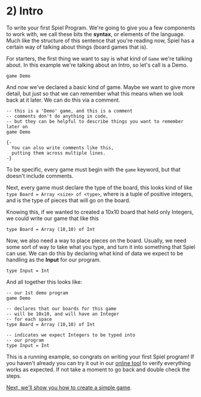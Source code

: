 # 2) Intro

To write your first Spiel Program. We're going to give you a few components to work with, we call these bits the **syntax**, or elements of the language. Much like the structure of this sentence that you're reading now, Spiel has a certain way of talking about things (board games that is).

For starters, the first thing we want to say is what kind of `Game` we're talking about. In this example we're talking about an Intro, so let's call is a Demo.
```
game Demo
```

And now we've declared a basic kind of game. Maybe we want to give more detail, but just so that we can remember what this means when we look back at it later. We can do this via a comment.

```
-- this is a 'Demo' game, and this is a comment
-- comments don't do anything in code,
-- but they can be helpful to describe things you want to remember later on
game Demo

{-
  You can also write comments like this,
  putting them across multiple lines.
-}
```

To be specific, every game must begin with the `game` keyword, but that doesn't include comments.

Next, every game must declare the type of the board, this looks kind of like ```type Board = Array <size> of <type>```, where <size> is a tuple of positive integers, and <type> is the type of pieces that will go on the board.

Knowing this, if we wanted to created a 10x10 board that held only Integers, we could write our game that like this
```
type Board = Array (10,10) of Int
```

Now, we also need a way to place pieces on the board. Usually, we need some sort of way to take what you type, and turn it into something that Spiel can use. We can do this by declaring what kind of data we expect to be handling as the **Input** for our program.
```
type Input = Int
```

And all together this looks like:
```
-- our 1st demo program
game Demo

-- declares that our boards for this game
-- will be 10x10, and will have an Integer
-- for each space
type Board = Array (10,10) of Int

-- indicates we expect Integers to be typed into
-- our program
type Input = Int
```

This is a running example, so congrats on writing your first Spiel program! If you haven't already you can try it out in our [online tool](http://access.engr.orst.edu:5168/) to verify everything works as expected. If not take a moment to go back and double check the steps.

[Next, we'll show you how to create a simple game](TheGame).
